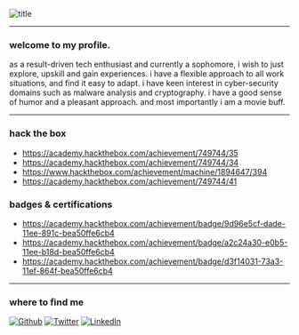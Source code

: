 
![title](https://github.com/pratiyk/pratiyk/assets/38837970/440cde9e-c655-4ed0-a158-9f458312c3f8)
*****
### welcome to my profile. 
as a result-driven tech enthusiast and currently a sophomore, i wish to just explore, upskill and gain experiences. i have a
flexible approach to all work situations, and find it easy to adapt. i have keen interest in cyber-security domains such as
malware analysis and cryptography. i have a good sense of humor and a pleasant approach. and most importantly i am a
movie buff.<br>

*****
### hack the box
- https://academy.hackthebox.com/achievement/749744/35
- https://academy.hackthebox.com/achievement/749744/34
- https://www.hackthebox.com/achievement/machine/1894647/394
- https://academy.hackthebox.com/achievement/749744/41


### badges & certifications
- https://academy.hackthebox.com/achievement/badge/9d96e5cf-dade-11ee-891c-bea50ffe6cb4
- https://academy.hackthebox.com/achievement/badge/a2c24a30-e0b5-11ee-b18d-bea50ffe6cb4
- https://academy.hackthebox.com/achievement/badge/d3f14031-73a3-11ef-864f-bea50ffe6cb4

*****
### where to find me
<p><a href="https://github.com/pratiyk" target="_blank"><img alt="Github" src="https://img.shields.io/badge/GitHub-%2312100E.svg?&style=for-the-badge&logo=Github&logoColor=white" /></a> <a href="https://twitter.com/pratiyk" target="_blank"><img alt="Twitter" src="https://img.shields.io/badge/twitter-%231DA1F2.svg?&style=for-the-badge&logo=twitter&logoColor=white" /></a> <a href="https://www.linkedin.com/in/pratiyk" target="_blank"><img alt="LinkedIn" src="https://img.shields.io/badge/linkedin-%230077B5.svg?&style=for-the-badge&logo=linkedin&logoColor=white" /></a> 
</p>
